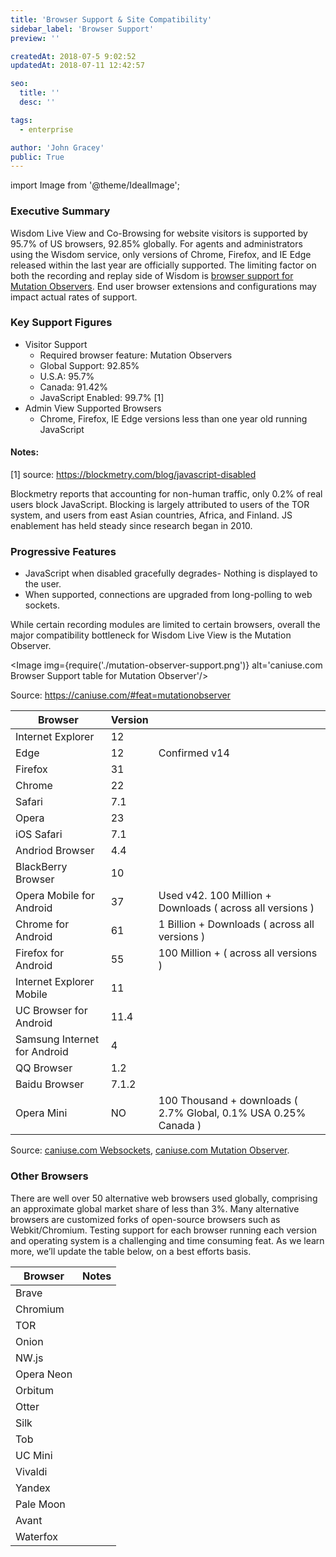 ```yaml
---
title: 'Browser Support & Site Compatibility'
sidebar_label: 'Browser Support'
preview: ''

createdAt: 2018-07-5 9:02:52
updatedAt: 2018-07-11 12:42:57

seo:
  title: ''
  desc: ''

tags:
  - enterprise

author: 'John Gracey'
public: True
---
```


import Image from '@theme/IdealImage';

### Executive Summary

Wisdom Live View and Co-Browsing for website visitors is supported by 95.7% of US browsers, 92.85% globally.
For agents and administrators using the Wisdom service, only versions of Chrome, Firefox, and IE Edge released within the last year are officially supported.
The limiting factor on both the recording and replay side of Wisdom is [browser support for Mutation Observers](https://caniuse.com/#feat=mutationobserver).
End user browser extensions and configurations may impact actual rates of support.

### Key Support Figures
* Visitor Support
    * Required browser feature: Mutation Observers
    * Global Support: 92.85%
    * U.S.A: 95.7%
    * Canada: 91.42%
    * JavaScript Enabled:  99.7% [1]
* Admin View Supported Browsers
    * Chrome, Firefox, IE Edge versions less than one year old running JavaScript

#### Notes:
[1] source: https://blockmetry.com/blog/javascript-disabled

Blockmetry reports that accounting for non-human traffic, only 0.2% of real users block JavaScript.
Blocking is largely attributed to users of the TOR system, and users from east Asian countries, Africa, and Finland.
JS enablement has held steady since research began in 2010.

### Progressive Features
* JavaScript when disabled gracefully degrades- Nothing is displayed to the user.
* When supported, connections are upgraded from long-polling to web sockets.

While certain recording modules are limited to certain browsers,
overall the major compatibility bottleneck for Wisdom Live View is the Mutation Observer.

<Image img={require('./mutation-observer-support.png')} alt='caniuse.com Browser Support table for Mutation Observer'/>

Source: https://caniuse.com/#feat=mutationobserver

Browser | Version | |
--- | --- | ---
Internet Explorer | 12 |
Edge | 12 | Confirmed v14
Firefox | 31 |
Chrome | 22 |
Safari | 7.1 |
Opera | 23 |
iOS Safari | 7.1 |
Andriod Browser | 4.4 |
BlackBerry Browser | 10 |
Opera Mobile for Android | 37 | Used v42. 100 Million + Downloads ( across all versions )
Chrome for Android | 61 | 1 Billion + Downloads ( across all versions )
Firefox for Android | 55 | 100 Million + ( across all versions )
Internet Explorer Mobile | 11 |
UC Browser for Android | 11.4 |
Samsung Internet for Android | 4 |
QQ Browser | 1.2 |
Baidu Browser | 7.1.2 |
Opera Mini | NO | 100 Thousand + downloads ( 2.7% Global, 0.1% USA 0.25% Canada )

Source: [caniuse.com Websockets](https://caniuse.com/#search=web%20sockets), [caniuse.com Mutation Observer](https://caniuse.com/#search=mutationobserver).

### Other Browsers

There are well over 50 alternative web browsers used globally,
comprising an approximate global market share of less than 3%.
Many alternative browsers are customized forks of open-source browsers such as Webkit/Chromium.
Testing support for each browser running each version and operating system is a challenging and time consuming feat.
As we learn more, we’ll update the table below, on a best efforts basis.

 Browser | Notes
--- | ---
Brave |
Chromium |
TOR |
Onion |
NW.js |
Opera Neon |
Orbitum |
Otter |
Silk |
Tob |
UC Mini |
Vivaldi |
Yandex |
Pale Moon |
Avant |
Waterfox |